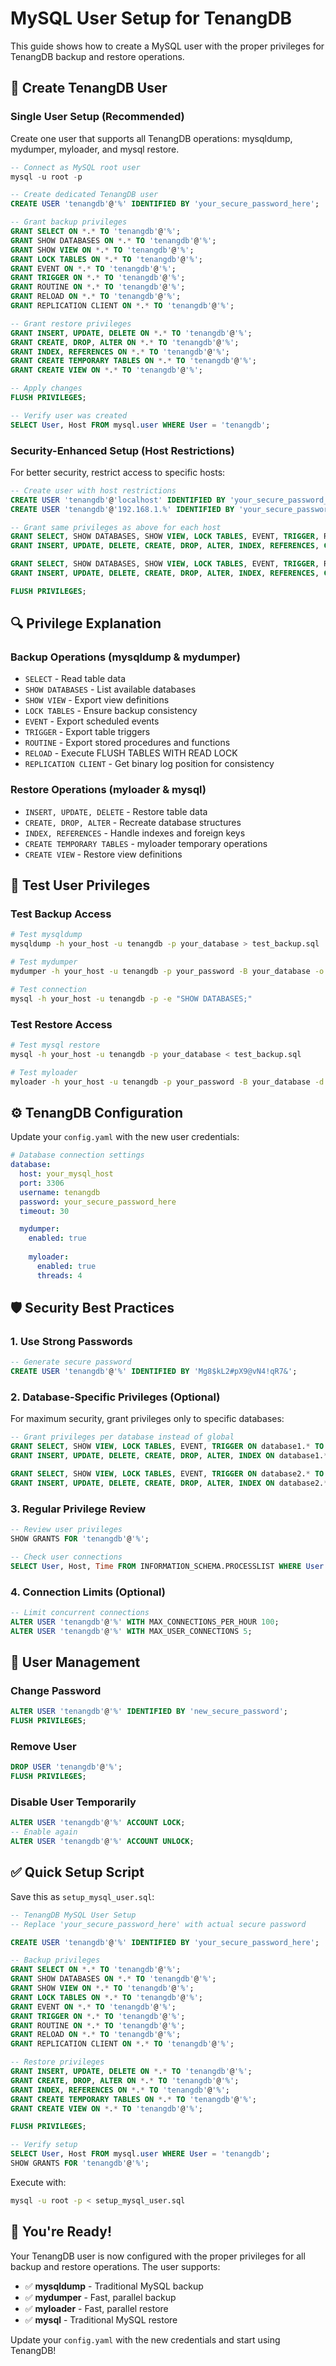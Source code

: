 # MySQL User Setup for TenangDB

This guide shows how to create a MySQL user with the proper privileges for TenangDB backup and restore operations.

## 🔑 Create TenangDB User

### **Single User Setup (Recommended)**

Create one user that supports all TenangDB operations: mysqldump, mydumper, myloader, and mysql restore.

```sql
-- Connect as MySQL root user
mysql -u root -p

-- Create dedicated TenangDB user
CREATE USER 'tenangdb'@'%' IDENTIFIED BY 'your_secure_password_here';

-- Grant backup privileges
GRANT SELECT ON *.* TO 'tenangdb'@'%';
GRANT SHOW DATABASES ON *.* TO 'tenangdb'@'%';
GRANT SHOW VIEW ON *.* TO 'tenangdb'@'%';
GRANT LOCK TABLES ON *.* TO 'tenangdb'@'%';
GRANT EVENT ON *.* TO 'tenangdb'@'%';
GRANT TRIGGER ON *.* TO 'tenangdb'@'%';
GRANT ROUTINE ON *.* TO 'tenangdb'@'%';
GRANT RELOAD ON *.* TO 'tenangdb'@'%';
GRANT REPLICATION CLIENT ON *.* TO 'tenangdb'@'%';

-- Grant restore privileges
GRANT INSERT, UPDATE, DELETE ON *.* TO 'tenangdb'@'%';
GRANT CREATE, DROP, ALTER ON *.* TO 'tenangdb'@'%';
GRANT INDEX, REFERENCES ON *.* TO 'tenangdb'@'%';
GRANT CREATE TEMPORARY TABLES ON *.* TO 'tenangdb'@'%';
GRANT CREATE VIEW ON *.* TO 'tenangdb'@'%';

-- Apply changes
FLUSH PRIVILEGES;

-- Verify user was created
SELECT User, Host FROM mysql.user WHERE User = 'tenangdb';
```

### **Security-Enhanced Setup (Host Restrictions)**

For better security, restrict access to specific hosts:

```sql
-- Create user with host restrictions
CREATE USER 'tenangdb'@'localhost' IDENTIFIED BY 'your_secure_password_here';
CREATE USER 'tenangdb'@'192.168.1.%' IDENTIFIED BY 'your_secure_password_here';

-- Grant same privileges as above for each host
GRANT SELECT, SHOW DATABASES, SHOW VIEW, LOCK TABLES, EVENT, TRIGGER, ROUTINE, RELOAD, REPLICATION CLIENT ON *.* TO 'tenangdb'@'localhost';
GRANT INSERT, UPDATE, DELETE, CREATE, DROP, ALTER, INDEX, REFERENCES, CREATE TEMPORARY TABLES, CREATE VIEW ON *.* TO 'tenangdb'@'localhost';

GRANT SELECT, SHOW DATABASES, SHOW VIEW, LOCK TABLES, EVENT, TRIGGER, ROUTINE, RELOAD, REPLICATION CLIENT ON *.* TO 'tenangdb'@'192.168.1.%';
GRANT INSERT, UPDATE, DELETE, CREATE, DROP, ALTER, INDEX, REFERENCES, CREATE TEMPORARY TABLES, CREATE VIEW ON *.* TO 'tenangdb'@'192.168.1.%';

FLUSH PRIVILEGES;
```

## 🔍 Privilege Explanation

### **Backup Operations (mysqldump & mydumper)**
- `SELECT` - Read table data
- `SHOW DATABASES` - List available databases
- `SHOW VIEW` - Export view definitions
- `LOCK TABLES` - Ensure backup consistency
- `EVENT` - Export scheduled events
- `TRIGGER` - Export table triggers
- `ROUTINE` - Export stored procedures and functions
- `RELOAD` - Execute FLUSH TABLES WITH READ LOCK
- `REPLICATION CLIENT` - Get binary log position for consistency

### **Restore Operations (myloader & mysql)**
- `INSERT, UPDATE, DELETE` - Restore table data
- `CREATE, DROP, ALTER` - Recreate database structures
- `INDEX, REFERENCES` - Handle indexes and foreign keys
- `CREATE TEMPORARY TABLES` - myloader temporary operations
- `CREATE VIEW` - Restore view definitions

## 🧪 Test User Privileges

### **Test Backup Access**
```bash
# Test mysqldump
mysqldump -h your_host -u tenangdb -p your_database > test_backup.sql

# Test mydumper
mydumper -h your_host -u tenangdb -p your_password -B your_database -o /tmp/test_backup/

# Test connection
mysql -h your_host -u tenangdb -p -e "SHOW DATABASES;"
```

### **Test Restore Access**
```bash
# Test mysql restore
mysql -h your_host -u tenangdb -p your_database < test_backup.sql

# Test myloader
myloader -h your_host -u tenangdb -p your_password -B your_database -d /tmp/test_backup/
```

## ⚙️ TenangDB Configuration

Update your `config.yaml` with the new user credentials:

```yaml
# Database connection settings
database:
  host: your_mysql_host
  port: 3306
  username: tenangdb
  password: your_secure_password_here
  timeout: 30

  mydumper:
    enabled: true
    
    myloader:
      enabled: true
      threads: 4
```

## 🛡️ Security Best Practices

### **1. Use Strong Passwords**
```sql
-- Generate secure password
CREATE USER 'tenangdb'@'%' IDENTIFIED BY 'Mg8$kL2#pX9@vN4!qR7&';
```

### **2. Database-Specific Privileges (Optional)**
For maximum security, grant privileges only to specific databases:
```sql
-- Grant privileges per database instead of global
GRANT SELECT, SHOW VIEW, LOCK TABLES, EVENT, TRIGGER ON database1.* TO 'tenangdb'@'%';
GRANT INSERT, UPDATE, DELETE, CREATE, DROP, ALTER, INDEX ON database1.* TO 'tenangdb'@'%';

GRANT SELECT, SHOW VIEW, LOCK TABLES, EVENT, TRIGGER ON database2.* TO 'tenangdb'@'%';
GRANT INSERT, UPDATE, DELETE, CREATE, DROP, ALTER, INDEX ON database2.* TO 'tenangdb'@'%';
```

### **3. Regular Privilege Review**
```sql
-- Review user privileges
SHOW GRANTS FOR 'tenangdb'@'%';

-- Check user connections
SELECT User, Host, Time FROM INFORMATION_SCHEMA.PROCESSLIST WHERE User = 'tenangdb';
```

### **4. Connection Limits (Optional)**
```sql
-- Limit concurrent connections
ALTER USER 'tenangdb'@'%' WITH MAX_CONNECTIONS_PER_HOUR 100;
ALTER USER 'tenangdb'@'%' WITH MAX_USER_CONNECTIONS 5;
```

## 🔄 User Management

### **Change Password**
```sql
ALTER USER 'tenangdb'@'%' IDENTIFIED BY 'new_secure_password';
FLUSH PRIVILEGES;
```

### **Remove User**
```sql
DROP USER 'tenangdb'@'%';
FLUSH PRIVILEGES;
```

### **Disable User Temporarily**
```sql
ALTER USER 'tenangdb'@'%' ACCOUNT LOCK;
-- Enable again
ALTER USER 'tenangdb'@'%' ACCOUNT UNLOCK;
```

## ✅ Quick Setup Script

Save this as `setup_mysql_user.sql`:

```sql
-- TenangDB MySQL User Setup
-- Replace 'your_secure_password_here' with actual secure password

CREATE USER 'tenangdb'@'%' IDENTIFIED BY 'your_secure_password_here';

-- Backup privileges
GRANT SELECT ON *.* TO 'tenangdb'@'%';
GRANT SHOW DATABASES ON *.* TO 'tenangdb'@'%';
GRANT SHOW VIEW ON *.* TO 'tenangdb'@'%';
GRANT LOCK TABLES ON *.* TO 'tenangdb'@'%';
GRANT EVENT ON *.* TO 'tenangdb'@'%';
GRANT TRIGGER ON *.* TO 'tenangdb'@'%';
GRANT ROUTINE ON *.* TO 'tenangdb'@'%';
GRANT RELOAD ON *.* TO 'tenangdb'@'%';
GRANT REPLICATION CLIENT ON *.* TO 'tenangdb'@'%';

-- Restore privileges
GRANT INSERT, UPDATE, DELETE ON *.* TO 'tenangdb'@'%';
GRANT CREATE, DROP, ALTER ON *.* TO 'tenangdb'@'%';
GRANT INDEX, REFERENCES ON *.* TO 'tenangdb'@'%';
GRANT CREATE TEMPORARY TABLES ON *.* TO 'tenangdb'@'%';
GRANT CREATE VIEW ON *.* TO 'tenangdb'@'%';

FLUSH PRIVILEGES;

-- Verify setup
SELECT User, Host FROM mysql.user WHERE User = 'tenangdb';
SHOW GRANTS FOR 'tenangdb'@'%';
```

Execute with:
```bash
mysql -u root -p < setup_mysql_user.sql
```

## 🎉 You're Ready!

Your TenangDB user is now configured with the proper privileges for all backup and restore operations. The user supports:

- ✅ **mysqldump** - Traditional MySQL backup
- ✅ **mydumper** - Fast, parallel backup
- ✅ **myloader** - Fast, parallel restore
- ✅ **mysql** - Traditional MySQL restore

Update your `config.yaml` with the new credentials and start using TenangDB!